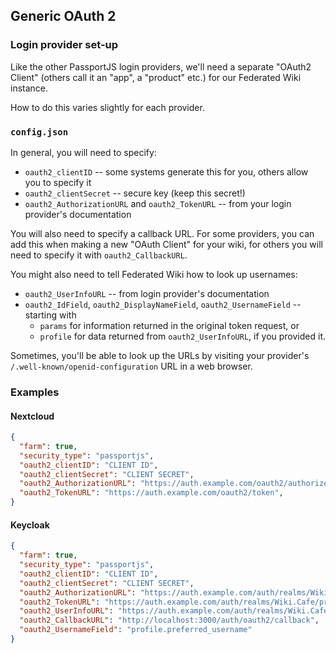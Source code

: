 ## Generic OAuth 2

### Login provider set-up

Like the other PassportJS login providers, we'll need a separate "OAuth2 Client"
(others call it an "app", a "product" etc.) for our Federated Wiki instance.

How to do this varies slightly for each provider.

### `config.json`

In general, you will need to specify:
* `oauth2_clientID` -- some systems generate this for you, others allow you to
    specify it
* `oauth2_clientSecret` -- secure key (keep this secret!)
* `oauth2_AuthorizationURL` and `oauth2_TokenURL` -- from your login provider's documentation

You will also need to specify a callback URL. For some providers, you can add
this when making a new "OAuth Client" for your wiki, for others you will need to
specify it with `oauth2_CallbackURL`.

You might also need to tell Federated Wiki how to look up usernames:
* `oauth2_UserInfoURL` -- from login provider's documentation
* `oauth2_IdField`, `oauth2_DisplayNameField`, `oauth2_UsernameField` -- starting with 
  * `params` for information returned in the original token request, or
  * `profile` for data returned from `oauth2_UserInfoURL`, if you provided it.

Sometimes, you'll be able to look up the URLs by visiting your provider's
`/.well-known/openid-configuration` URL in a web browser.

### Examples

#### Nextcloud

```JSON
{
  "farm": true,
  "security_type": "passportjs",
  "oauth2_clientID": "CLIENT ID",
  "oauth2_clientSecret": "CLIENT SECRET",
  "oauth2_AuthorizationURL": "https://auth.example.com/oauth2/authorize",
  "oauth2_TokenURL": "https://auth.example.com/oauth2/token",
}
```

#### Keycloak

```JSON
{
  "farm": true,
  "security_type": "passportjs",
  "oauth2_clientID": "CLIENT ID",
  "oauth2_clientSecret": "CLIENT SECRET",
  "oauth2_AuthorizationURL": "https://auth.example.com/auth/realms/Wiki.Cafe/protocol/openid-connect/auth",
  "oauth2_TokenURL": "https://auth.example.com/auth/realms/Wiki.Cafe/protocol/openid-connect/token",
  "oauth2_UserInfoURL": "https://auth.example.com/auth/realms/Wiki.Cafe/protocol/openid-connect/userinfo",
  "oauth2_CallbackURL": "http://localhost:3000/auth/oauth2/callback",
  "oauth2_UsernameField": "profile.preferred_username"
}
```
